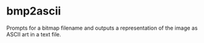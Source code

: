 # bmp2ascii
Prompts for a bitmap filename and outputs a representation of the image as ASCII art in a text file.
